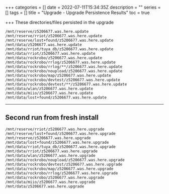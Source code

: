 +++
categories = []
date = 2022-07-11T15:34:35Z
description = ""
series = []
tags = []
title = "Upgrade - Upgrade Persistence Results"
toc = true

+++
These directories/files persisted in the upgrade

```
/mnt/reserve/z5206677.was.here.update
/mnt/reserve/rriot/z5206677.was.here.update
/mnt/reserve/lost+found/z5206677.was.here.update
/mnt/data/z5206677.was.here.update
/mnt/data/rriot/tuya_db/z5206677.was.here.update
/mnt/data/rriot/z5206677.was.here.update
/mnt/data/rockrobo/z5206677.was.here.update
/mnt/data/rockrobo/rrlog/z5206677.was.here.update
/mnt/data/rockrobo/rrlog/**/z5206677.was.here.update
/mnt/data/rockrobo/noupload/z5206677.was.here.update
/mnt/data/rockrobo/map/z5206677.was.here.update
/mnt/data/rockrobo/devtest/z5206677.was.here.update
/mnt/data/rockrobo/devtest/**/z5206677.was.here.update
/mnt/data/wlan/z5206677.was.here.update
/mnt/data/miio/z5206677.was.here.update
/mnt/data/lost+found/z5206677.was.here.update
```

---

## Second run from fresh install

```
/mnt/reserve/rriot/z5206677.was.here.upgrade
/mnt/reserve/lost+found/z5206677.was.here.upgrade
/mnt/reserve/z5206677.was.here.upgrade
/mnt/data/lost+found/z5206677.was.here.upgrade
/mnt/data/rriot/tuya_db/z5206677.was.here.upgrade
/mnt/data/rriot/z5206677.was.here.upgrade
/mnt/data/wlan/z5206677.was.here.upgrade
/mnt/data/rockrobo/noupload/z5206677.was.here.upgrade
/mnt/data/rockrobo/devtest/z5206677.was.here.upgrade
/mnt/data/rockrobo/map/z5206677.was.here.upgrade
/mnt/data/rockrobo/rrlog/z5206677.was.here.upgrade
/mnt/data/rockrobo/z5206677.was.here.upgrade
/mnt/data/miio/z5206677.was.here.upgrade
/mnt/data/z5206677.was.here.upgrade
```